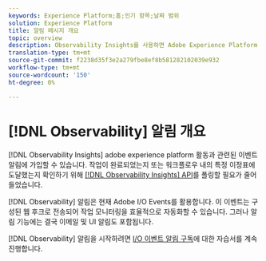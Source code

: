 ```yaml
---
keywords: Experience Platform;홈;인기 항목;날짜 범위
solution: Experience Platform
title: 알림 메시지 개요
topic: overview
description: Observability Insights를 사용하면 Adobe Experience Platform 활동과 관련된 이벤트 알림에 가입할 수 있습니다. 작업이 완료되었는지 또는 워크플로우 내의 특정 이정표에 도달했는지 확인하기 위해 Observability Insights API를 폴링할 필요가 줄어들었습니다.
translation-type: tm+mt
source-git-commit: f2238d35f3e2a279fbe8ef8b581282102039e932
workflow-type: tm+mt
source-wordcount: '150'
ht-degree: 0%

---
```



# [!DNL Observability] 알림 개요

[!DNL Observability Insights] adobe experience platform 활동과 관련된 이벤트 알림에 가입할 수 있습니다. 작업이 완료되었는지 또는 워크플로우 내의 특정 이정표에 도달했는지 확인하기 위해 [[!DNL Observability Insights] API](../api/overview.md)를 폴링할 필요가 줄어들었습니다.

[!DNL Observability] 알림은 현재 Adobe I/O Events를 활용합니다. 이 이벤트는 구성된 웹 후크로 전송되어 작업 모니터링을 효율적으로 자동화할 수 있습니다. 그러나 알림 기능에는 결국 이메일 및 UI 알림도 포함됩니다.

[!DNL Observability] 알림을 시작하려면 [I/O 이벤트 알림 구독](./subscribe.md)에 대한 자습서를 계속 진행합니다.